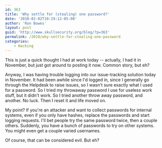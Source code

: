 ```yaml
---
id: 363
title: 'Why settle for (stealing) one password?'
date: '2010-02-02T10:19:12-05:00'
author: 'Ron Bowes'
layout: post
guid: 'http://www.skullsecurity.org/blog/?p=363'
permalink: /2010/why-settle-for-stealing-one-password
categories:
    - Hacking
---
```


This is just a quick thought I had at work today -- actually, I had it in November, but just got around to posting it now. Common story, but eh?  
  
Anyway, I was having trouble logging into our issue-tracking solution <delete>today</delete> in November. It had been awhile since I'd logged in, since I generally go through the Helpdesk to raise issues, so I wasn't sure exactly what I used for a password. So I tried my throwaway password I use for useless work stuff, but it didn't work. So I tried another throw away password, and another. No luck. Then I reset it and life moved on.

My point? If you're an attacker and want to collect passwords for internal systems, even if you only have hashes, replace the passwords and start logging requests. I'll bet people try the same password twice, then a couple others. Suddenly, you have a bunch of passwords to try on other systems. You might even get a couple varied usernames.

Of course, that can be considered evil. But eh?